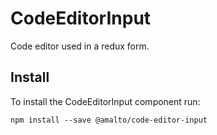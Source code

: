 # CodeEditorInput

Code editor used in a redux form.

## Install

To install the CodeEditorInput component run:

```terminal
npm install --save @amalto/code-editor-input
```
